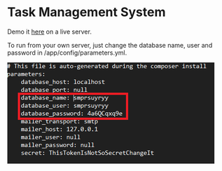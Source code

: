 Task Management System
========================

Demo it [here][1] on a live server.

To run from your own server, just change the database name, user and password in /app/config/parameters.yml.

![config-howto](https://raw.githubusercontent.com/thmsdoan/todolist/master/config-howto.png)

[1]:  http://wordpress-320591-982284.cloudwaysapps.com/todolist/web/
